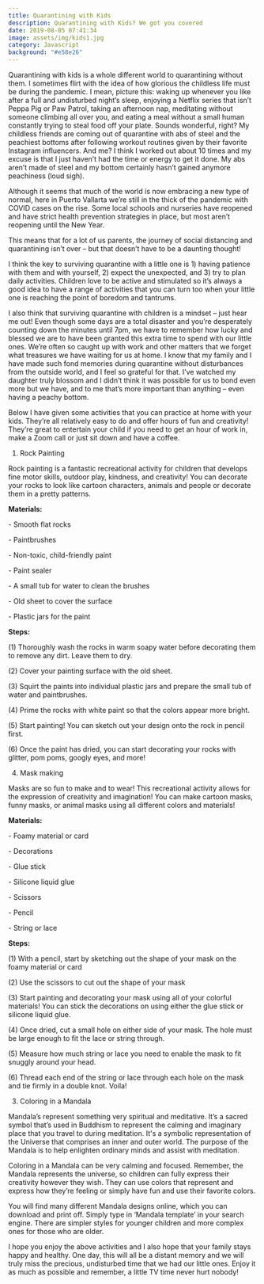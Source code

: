 ```yaml
---
title: Quarantining with Kids
description: Quarantining with Kids? We got you covered
date: 2019-08-05 07:41:34
image: assets/img/kids1.jpg
category: Javascript
background: "#e58e26"
---
```

Quarantining with kids is a whole different world to quarantining without them. I sometimes flirt with the idea of how glorious the childless life must be during the pandemic. I mean, picture this: waking up whenever you like after a full and undisturbed night’s sleep, enjoying a Netflix series that isn’t Peppa Pig or Paw Patrol, taking an afternoon nap, meditating without someone climbing all over you, and eating a meal without a small human constantly trying to steal food off your plate. Sounds wonderful, right? My childless friends are coming out of quarantine with abs of steel and the peachiest bottoms after following workout routines given by their favorite Instagram influencers. And me? I think I worked out about 10 times and my excuse is that I just haven’t had the time or energy to get it done. My abs aren’t made of steel and my bottom certainly hasn’t gained anymore peachiness (loud sigh).



Although it seems that much of the world is now embracing a new type of normal, here in Puerto Vallarta we’re still in the thick of the pandemic with COVID cases on the rise. Some local schools and nurseries have reopened and have strict health prevention strategies in place, but most aren’t reopening until the New Year.



This means that for a lot of us parents, the journey of social distancing and quarantining isn’t over – but that doesn’t have to be a daunting thought!



I think the key to surviving quarantine with a little one is 1) having patience with them and with yourself, 2) expect the unexpected, and 3) try to plan daily activities. Children love to be active and stimulated so it’s always a good idea to have a range of activities that you can turn too when your little one is reaching the point of boredom and tantrums.



I also think that surviving quarantine with children is a mindset – just hear me out! Even though some days are a total disaster and you’re desperately counting down the minutes until 7pm, we have to remember how lucky and blessed we are to have been granted this extra time to spend with our little ones. We’re often so caught up with work and other matters that we forget what treasures we have waiting for us at home. I know that my family and I have made such fond memories during quarantine without disturbances from the outside world, and I feel so grateful for that. I’ve watched my daughter truly blossom and I didn’t think it was possible for us to bond even more but we have, and to me that’s more important than anything – even having a peachy bottom.



Below I have given some activities that you can practice at home with your kids. They’re all relatively easy to do and offer hours of fun and creativity! They’re great to entertain your child if you need to get an hour of work in, make a Zoom call or just sit down and have a coffee.

1. Rock Painting

Rock painting is a fantastic recreational activity for children that develops fine motor skills, outdoor play, kindness, and creativity! You can decorate your rocks to look like cartoon characters, animals and people or decorate them in a pretty patterns.



**Materials:**

\- Smooth flat rocks

\- Paintbrushes

\- Non-toxic, child-friendly paint

\- Paint sealer

\- A small tub for water to clean the brushes

\- Old sheet to cover the surface

\- Plastic jars for the paint



**Steps:**

(1) Thoroughly wash the rocks in warm soapy water before decorating them to remove any dirt. Leave them to dry.

(2) Cover your painting surface with the old sheet.

(3) Squirt the paints into individual plastic jars and prepare the small tub of water and paintbrushes.

(4) Prime the rocks with white paint so that the colors appear more bright.

(5) Start painting! You can sketch out your design onto the rock in pencil first.

(6) Once the paint has dried, you can start decorating your rocks with glitter, pom poms, googly eyes, and more!



4. Mask making

Masks are so fun to make and to wear! This recreational activity allows for the expression of creativity and imagination! You can make cartoon masks, funny masks, or animal masks using all different colors and materials!



**Materials:**

\- Foamy material or card

\- Decorations

\- Glue stick

\- Silicone liquid glue

\- Scissors

\- Pencil

\- String or lace





**Steps:**

(1) With a pencil, start by sketching out the shape of your mask on the foamy material or card

(2) Use the scissors to cut out the shape of your mask

(3) Start painting and decorating your mask using all of your colorful materials! You can stick the decorations on using either the glue stick or silicone liquid glue.

(4) Once dried, cut a small hole on either side of your mask. The hole must be large enough to fit the lace or string through.

(5) Measure how much string or lace you need to enable the mask to fit snuggly around your head.

(6) Thread each end of the string or lace through each hole on the mask and tie firmly in a double knot. Voila!

3. Coloring in a Mandala

Mandala’s represent something very spiritual and meditative. It’s a sacred symbol that’s used in Buddhism to represent the calming and imaginary place that you travel to during meditation. It's a symbolic representation of the Universe that comprises an inner and outer world. The purpose of the Mandala is to help enlighten ordinary minds and assist with meditation.

Coloring in a Mandala can be very calming and focused. Remember, the Mandala represents the universe, so children can fully express their creativity however they wish. They can use colors that represent and express how they’re feeling or simply have fun and use their favorite colors.

You will find many different Mandala designs online, which you can download and print off. Simply type in ‘Mandala template’ in your search engine. There are simpler styles for younger children and more complex ones for those who are older.



I hope you enjoy the above activities and I also hope that your family stays happy and healthy. One day, this will all be a distant memory and we will truly miss the precious, undisturbed time that we had our little ones. Enjoy it as much as possible and remember, a little TV time never hurt nobody!